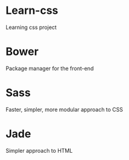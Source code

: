 # Learn-css
Learning css project

# Bower
Package manager for the front-end

# Sass
Faster, simpler, more modular approach to CSS

# Jade
Simpler approach to HTML

